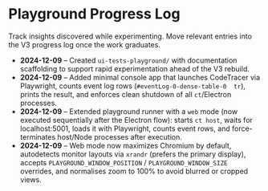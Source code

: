 # Playground Progress Log

Track insights discovered while experimenting. Move relevant entries into the V3 progress log once the work graduates.

- **2024-12-09** – Created `ui-tests-playground/` with documentation scaffolding to support rapid experimentation ahead of the V3 rebuild.
- **2024-12-09** – Added minimal console app that launches CodeTracer via Playwright, counts event log rows (`#eventLog-0-dense-table-0  tr`), prints the result, and enforces clean shutdown of all `ct`/Electron processes.
- **2024-12-09** – Extended playground runner with a `web` mode (now executed sequentially after the Electron flow): starts `ct host`, waits for localhost:5001, loads it with Playwright, counts event rows, and force-terminates host/Node processes after execution.
- **2024-12-09** – Web mode now maximizes Chromium by default, autodetects monitor layouts via `xrandr` (prefers the primary display), accepts `PLAYGROUND_WINDOW_POSITION` / `PLAYGROUND_WINDOW_SIZE` overrides, and normalises zoom to 100% to avoid blurred or cropped views.
